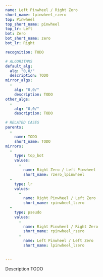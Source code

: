 ```yaml
---
name: Left Pinwheel / Right Zero
short_name: lpinwheel_rzero
top: Pinwheel
top_short_name: pinwheel
top_lr: Left
bot: Zero
bot_short_name: zero
bot_lr: Right

recognition: TODO

# ALGORITHMS
default_alg:
  alg: "0,0/"
  description: TODO
mirror_algs:
  -
    alg: "0,0/"
    description: TODO
other_algs:
  -
    alg: "0,0/"
    description: TODO

# RELATED CASES
parents:
  -
    name: TODO
    short_name: TODO
mirrors:
  -
    type: top_bot
    values: 
      -
        name: Right Zero / Left Pinwheel
        short_name: rzero_lpinwheel
  -
    type: lr
    values: 
      -
        name: Right Pinwheel / Left Zero
        short_name: rpinwheel_lzero
  -
    type: pseudo
    values: 
      -
        name: Right Pinwheel / Right Zero
        short_name: rpinwheel_rzero
      -
        name: Left Pinwheel / Left Zero
        short_name: lpinwheel_lzero


---
```


Description TODO

